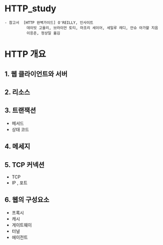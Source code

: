 # HTTP_study
```
- 참고서  [HTTP 완벽가이드] O'REILLY, 인사이트
          데이빗 고울리, 브라이언 토티, 마조리 세이어, 세일루 레디, 안슈 아가왈 지음
          이응준, 정상일 옮김
```

# HTTP 개요
## 1. 웹 클라이언트와 서버
## 2. 리소스
## 3. 트랜잭션
  - 메서드
  - 상태 코드
## 4. 메세지
## 5. TCP 커넥션
  - TCP
  - IP , 포트
## 6. 웹의 구성요소
  - 프록시
  - 캐시
  - 게이트웨이
  - 터널
  - 에이전트

